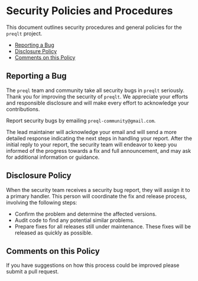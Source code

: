 # Security Policies and Procedures

This document outlines security procedures and general policies for the
`preqlt` project.

* [Reporting a Bug](#reporting-a-bug)
* [Disclosure Policy](#disclosure-policy)
* [Comments on this Policy](#comments-on-this-policy)

## Reporting a Bug

The `preql` team and community take all security bugs in
`preqlt` seriously.  Thank you for improving the security of
`preqlt`. We appreciate your efforts and responsible disclosure and
will make every effort to acknowledge your contributions.

Report security bugs by emailing `preql-community@gmail.com`.

The lead maintainer will acknowledge your email and will send a
more detailed response indicating the next steps in handling
your report. After the initial reply to your report, the security team will
endeavor to keep you informed of the progress towards a fix and full
announcement, and may ask for additional information or guidance.

## Disclosure Policy

When the security team receives a security bug report, they will assign it to a
primary handler. This person will coordinate the fix and release process,
involving the following steps:

* Confirm the problem and determine the affected versions.
* Audit code to find any potential similar problems.
* Prepare fixes for all releases still under maintenance. These fixes will be
  released as quickly as possible.

## Comments on this Policy

If you have suggestions on how this process could be improved please submit a
pull request.